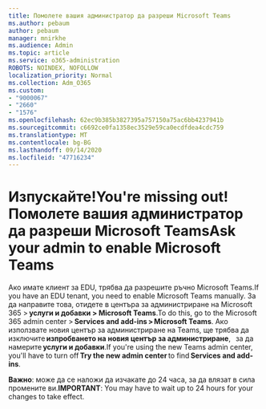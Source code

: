 ```yaml
---
title: Помолете вашия администратор да разреши Microsoft Teams
ms.author: pebaum
author: pebaum
manager: mnirkhe
ms.audience: Admin
ms.topic: article
ms.service: o365-administration
ROBOTS: NOINDEX, NOFOLLOW
localization_priority: Normal
ms.collection: Adm_O365
ms.custom:
- "9000067"
- "2660"
- "1576"
ms.openlocfilehash: 62ec9b385b3827395a757150a75ac6bb4237941b
ms.sourcegitcommit: c6692ce0fa1358ec3529e59ca0ecdfdea4cdc759
ms.translationtype: MT
ms.contentlocale: bg-BG
ms.lasthandoff: 09/14/2020
ms.locfileid: "47716234"
---
```

# <a name="youre-missing-out-ask-your-admin-to-enable-microsoft-teams"></a><span data-ttu-id="fc3f0-102">Изпускайте!</span><span class="sxs-lookup"><span data-stu-id="fc3f0-102">You're missing out!</span></span> <span data-ttu-id="fc3f0-103">Помолете вашия администратор да разреши Microsoft Teams</span><span class="sxs-lookup"><span data-stu-id="fc3f0-103">Ask your admin to enable Microsoft Teams</span></span>

<span data-ttu-id="fc3f0-104">Ако имате клиент за EDU, трябва да разрешите ръчно Microsoft Teams.</span><span class="sxs-lookup"><span data-stu-id="fc3f0-104">If you have an EDU tenant, you need to enable Microsoft Teams manually.</span></span> <span data-ttu-id="fc3f0-105">За да направите това, отидете в центъра за администриране на Microsoft 365 > **услуги и добавки > Microsoft Teams**.</span><span class="sxs-lookup"><span data-stu-id="fc3f0-105">To do this, go to the Microsoft 365 admin center > **Services and add-ins > Microsoft Teams**.</span></span> <span data-ttu-id="fc3f0-106">Ако използвате новия център за администриране на Teams, ще трябва да изключите **изпробването на новия център за администриране**,   за да намерите **услуги и добавки**.</span><span class="sxs-lookup"><span data-stu-id="fc3f0-106">If you're using the new Teams admin center, you'll have to turn off **Try the new admin center** to find **Services and add-ins**.</span></span> 

<span data-ttu-id="fc3f0-107">**Важно**: може да се наложи да изчакате до 24 часа, за да влязат в сила промените ви.</span><span class="sxs-lookup"><span data-stu-id="fc3f0-107">**IMPORTANT**: You may have to wait up to 24 hours for your changes to take effect.</span></span>
